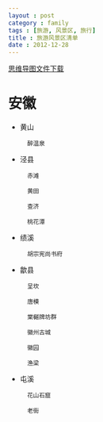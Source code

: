 ```yaml
---
layout : post
category : family
tags : [旅游, 风景区, 旅行]
title : 旅游风景区清单
date : 2012-12-28
---
```

[思维导图文件下载](https://docs.google.com/open?id=0B1DrsqrLRzeISDFnbTVFZjgwSTQ)
# 安徽

- 黄山

        醉温泉

- 泾县

        赤滩

        黄田

        查济

        桃花潭

- 绩溪

        胡宗宪尚书府

- 歙县

        呈坎

        唐模

        棠樾牌坊群

        徽州古城

        徽园

        渔梁

- 屯溪

        花山石窟

        老街